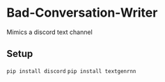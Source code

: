# Bad-Conversation-Writer
Mimics a discord text channel

## Setup
`pip install discord`
`pip install textgenrnn`